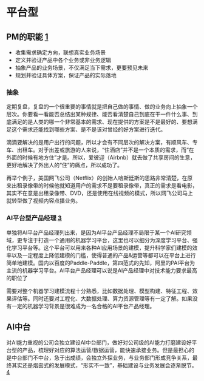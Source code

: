 # 平台型

## PM的职能 [1]

- 收集需求确定方向，联想真实业务场景
- 定义并验证产品中各个业务或非业务逻辑
- 抽象产品的业务场景，不仅满足当下需求，更要预见未来
- 规划并验证具体方案，保证产品的实际落地

### 抽象

定期复盘，复盘的一个很重要的事情就是把自己做的事情、做的业务向上抽象一个层次。你要看一看能否总结出某种规律、能否看清楚自己到底在干一件什么事、到底满足的是人类的哪一个非常基本的需求、现在提供的方案是不是最好的、要想满足这个需求还能找到哪些方案、是不是该对曾经的好方案进行迭代。

滴滴要解决的是用户出行的问题，所以才会有不同层次的解决方案，有顺风车、专车、出租车。对于出差或旅游的人来说，“住酒店”并不是一个本质的需求，而“在外面的时候有地方住”才是。所以，爱彼迎（Airbnb）就去做了共享房间的生意，更好地解决了外出人的“住”的痛点，所以成功了。

再举个例子，美国网飞公司（Netflix）的创始人哈斯廷斯的思路非常清楚，在原来出租录像带的时候他就知道用户的需求不是要租录像带，真正的需求是看电影，其实不在意是出租录像带、DVD，还是使用在线视频的模式，所以网飞公司马上就转型做了视频内容点播业务。

### AI平台型产品经理 [3]

单独将AI平台产品经理列出来，是因为AI平台产品经理不局限于某一个AI研究领域，更专注于打造一个通用的机器学习平台，这里也可以细分为深度学习平台、强化学习平台等。这个平台可以用来各种AI应用场景的建模，提升科学家们建模的效率以及一定程度上降低建模的门槛，使得普通的产品&运营等都可以在平台上进行简单地建模。国内以百度的Paddle-Paddle，第四范式的先知，阿里的PAI平台为主流的机器学习平台。AI平台产品经理可以说是AI产品经理中对技术能力要求最高的职位了

需要对整个机器学习建模流程十分熟悉，比如数据处理、模型构建、特征工程、效果评估等。同时还要对工程化、大数据处理、算力资源管理等有一定了解。如果没有一定的机器学习背景是很难成为一名合格的AI平台产品经理。

## AI中台

对AI能力重视的公司会独立建设AI中台部门，做好对公司级的AI能力打磨建设好平台型的产品，梳理好对应的算法运营/数据运营，能快速承接业务。但是最担心的是中台部门不中台，急于出成绩，会独立外探业务，与业务部门形成竞争关系，最终其实还是烟囱式的发展模式，“形实不一致”，基础建设与业务发展会逐渐脱节。[4]




[1]: https://www.iamxiarui.com/?p=1369
[2]: https://weread.qq.com/web/reader/46532b707210fc4f465d044k8e232ec02198e296a067180
[3]: https://www.zhihu.com/question/57815929
[4]: https://www.zhihu.com/question/346379206
